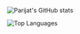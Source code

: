 ![Parijat's GitHub stats](https://github-readme-stats.vercel.app/api?username=POBOROJO&show_icons=true&count_private=true&theme=tokyonight)

![Top Languages](https://github-readme-stats.vercel.app/api/top-langs/?username=POBOROJO&langs_count=8&theme=tokyonight&layout=compact)
